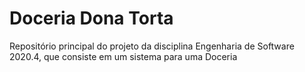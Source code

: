 # Doceria Dona Torta
Repositório principal do projeto da disciplina Engenharia de Software 2020.4, que consiste em um sistema para uma Doceria
